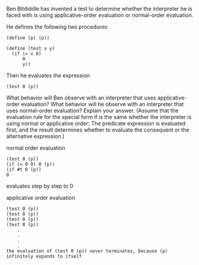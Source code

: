Ben Bitdiddle has invented a test to determine whether the interpreter he is faced with 
is using applicative-order evaluation or normal-order evaluation.

He defines the following two procedures:

    (define (p) (p))

    (define (test x y)
      (if (= x 0)
          0
          y))

Then he evaluates the expression

    (test 0 (p))

What behavior will Ben observe with an interpreter that uses applicative-order evaluation? 
What behavior will he observe with an interpreter that uses normal-order evaluation? 
Explain your answer. (Assume that the evaluation rule for the special form if is the same whether 
the interpreter is using normal or applicative order: The predicate expression is evaluated first, 
and the result determines whether to evaluate the consequent or the alternative expression.)


normal order evaluation

    (test 0 (p))
    (if (= 0 0) 0 (p))
    (if #t 0 (p))
    0

evaluates step by step to 0

applicative order evaluation

    (test 0 (p))
    (test 0 (p))
    (test 0 (p))
    (test 0 (p))
        .
        .
        .
        .
    the evaluation of (test 0 (p)) never terminates, because (p) infinitely expands to itself
